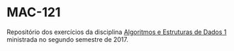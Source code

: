 # MAC-121  
Repositório dos exercícios da disciplina [Algoritmos e Estruturas de Dados 1](https://uspdigital.usp.br/jupiterweb/obterDisciplina?sgldis=MAC0121&verdis=2) ministrada no segundo semestre de 2017.
